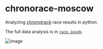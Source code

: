 # chronorace-moscow

Analyzing [chronotrack](https://chronotrack.com/) race results in python.

The full data analysis is in [`race.ipynb`](race.ipynb). 

![image](https://cloud.githubusercontent.com/assets/552629/26323154/6dde8084-3f36-11e7-8320-f914477e6489.png)
